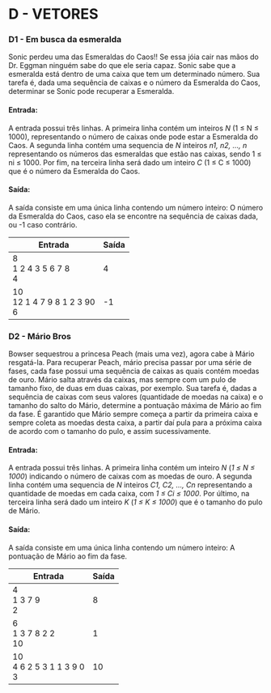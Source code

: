 # D - VETORES


### D1 - Em busca da esmeralda

Sonic perdeu uma das Esmeraldas do Caos!! Se essa jóia cair nas mãos do
Dr. Eggman ninguém sabe do que ele seria capaz. Sonic sabe que a
esmeralda está dentro de uma caixa que tem um determinado número. Sua
tarefa é, dada uma sequência de caixas e o número da Esmeralda do
Caos, determinar se Sonic pode recuperar a Esmeralda.

#### Entrada:
A entrada possui três linhas. A primeira linha contém um inteiros *N* (1 ≤ N ≤ 1000),
representando o número de caixas onde pode estar a Esmeralda do Caos. A segunda linha
contém uma sequencia de *N* inteiros *n1, n2, …, n* representando os números das
esmeraldas que estão nas caixas, sendo 1 ≤ ni ≤ 1000. Por fim, na terceira linha será
dado um inteiro *C* (1 ≤ C ≤ 1000) que é o número da Esmeralda do Caos.

#### Saída:
A saída consiste em uma única linha contendo um número inteiro: O número da
Esmeralda do Caos, caso ela se encontre na sequência de caixas dada, ou -1 caso
contrário.

| Entrada | Saída |
| --- | --- |
| 8 <br> 1 2 4 3 5 6 7 8 <br> 4 | 4 |
| 10 <br> 12 1 4 7 9 8 1 2 3 90 <br> 6 | -1 |



### D2 - Mário Bros

Bowser sequestrou a princesa Peach (mais uma vez), agora cabe à
Mário resgatá-la. Para recuperar Peach, mário precisa passar por uma série
de fases, cada fase possui uma sequência de caixas as quais contém
moedas de ouro. Mário salta através da caixas, mas sempre com um pulo de
tamanho fixo, de duas em duas caixas, por exemplo. Sua tarefa é, dadas a
sequência de caixas com seus valores (quantidade de moedas na caixa) e o
tamanho do salto do Mário, determine a pontuação máxima de Mário ao fim
da fase. É garantido que Mário sempre começa a partir da primeira caixa e
sempre coleta as moedas desta caixa, a partir daí pula para a próxima caixa
de acordo com o tamanho do pulo, e assim sucessivamente.

#### Entrada:
A entrada possui três linhas. A primeira linha contém um inteiro *N* (*1*
*≤ N ≤ 1000*) indicando o número de caixas com as moedas de ouro. A
segunda linha contém uma sequencia de *N* inteiros *C1, C2, …, Cn*
representando a quantidade de moedas em cada caixa, com *1 ≤ Ci ≤ 1000*.
Por último, na terceira linha será dado um inteiro *K* (*1 ≤ K ≤ 1000*) que é o
tamanho do pulo de Mário.

#### Saída:
A saída consiste em uma única linha contendo um número inteiro: A
pontuação de Mário ao fim da fase.

| Entrada | Saída |
| --- | --- |
| 4 <br> 1 3 7 9 <br> 2 | 8 |
| 6 <br> 1 3 7 8 2 2 <br> 10 | 1 |
| 10 <br> 4 6 2 5 3 1 1 3 9 0 <br> 3 | 10 |
